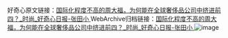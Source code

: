 好奇心原文链接：[国际化程度不高的周大福，为何能在全球奢侈品公司中挤进前四？_时尚_好奇心日报-张田小 ](https://www.qdaily.com/articles/12316.html)
WebArchive归档链接：[国际化程度不高的周大福，为何能在全球奢侈品公司中挤进前四？_时尚_好奇心日报-张田小 ](http://web.archive.org/web/20171115201914/http://www.qdaily.com/articles/12316.html)
![image](http://ww3.sinaimg.cn/large/007d5XDply1g3wiieneccj30pzcmv1ky)